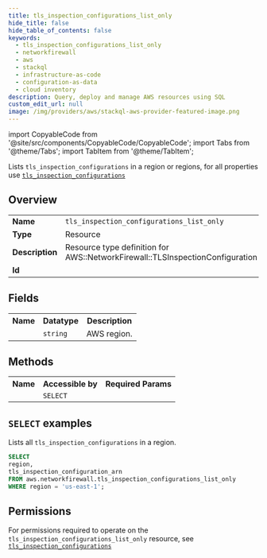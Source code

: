 ```yaml
---
title: tls_inspection_configurations_list_only
hide_title: false
hide_table_of_contents: false
keywords:
  - tls_inspection_configurations_list_only
  - networkfirewall
  - aws
  - stackql
  - infrastructure-as-code
  - configuration-as-data
  - cloud inventory
description: Query, deploy and manage AWS resources using SQL
custom_edit_url: null
image: /img/providers/aws/stackql-aws-provider-featured-image.png
---
```


import CopyableCode from '@site/src/components/CopyableCode/CopyableCode';
import Tabs from '@theme/Tabs';
import TabItem from '@theme/TabItem';

Lists <code>tls_inspection_configurations</code> in a region or regions, for all properties use <a href="/providers/aws/serviceName/tls_inspection_configurations/"><code>tls_inspection_configurations</code></a>

## Overview
<table><tbody>
<tr><td><b>Name</b></td><td><code>tls_inspection_configurations_list_only</code></td></tr>
<tr><td><b>Type</b></td><td>Resource</td></tr>
<tr><td><b>Description</b></td><td>Resource type definition for AWS::NetworkFirewall::TLSInspectionConfiguration</td></tr>
<tr><td><b>Id</b></td><td><CopyableCode code="aws.networkfirewall.tls_inspection_configurations_list_only" /></td></tr>
</tbody></table>

## Fields
<table><tbody><tr><th>Name</th><th>Datatype</th><th>Description</th></tr><tr><td><CopyableCode code="region" /></td><td><code>string</code></td><td>AWS region.</td></tr>
</tbody></table>

## Methods

<table><tbody>
  <tr>
    <th>Name</th>
    <th>Accessible by</th>
    <th>Required Params</th>
  </tr>
  <tr>
    <td><CopyableCode code="list_resources" /></td>
    <td><code>SELECT</code></td>
    <td><CopyableCode code="region" /></td>
  </tr>
</tbody></table>

## `SELECT` examples
Lists all <code>tls_inspection_configurations</code> in a region.
```sql
SELECT
region,
tls_inspection_configuration_arn
FROM aws.networkfirewall.tls_inspection_configurations_list_only
WHERE region = 'us-east-1';
```


## Permissions

For permissions required to operate on the <code>tls_inspection_configurations_list_only</code> resource, see <a href="/providers/aws/networkfirewall/tls_inspection_configurations/#permissions"><code>tls_inspection_configurations</code></a>

